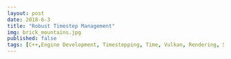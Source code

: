 ```yaml
---
layout: post
date: 2018-6-3
title: "Robust Timestep Management"
img: brick_mountains.jpg
published: false
tags: [C++,Engine Development, Timestepping, Time, Vulkan, Rendering, Simulation]
---
```


